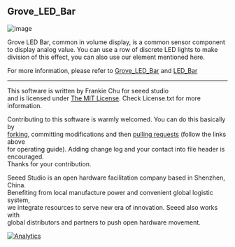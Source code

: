 Grove_LED_Bar
-------------------------------------------------------------
![image](http://www.seeedstudio.com/wiki/images/b/b8/Bar.jpg)

Grove LED Bar, common in volume display, is a common sensor component to display analog value. You can use a row of discrete LED lights to make division of this effect, you can also use our element mentioned here.

For more information, please refer to [Grove_LED_Bar][1] and [LED_Bar][2]

----
This software is written by Frankie Chu for seeed studio<br>
and is licensed under [The MIT License](http://opensource.org/licenses/mit-license.php). Check License.txt for more information.<br>

Contributing to this software is warmly welcomed. You can do this basically by<br>
[forking](https://help.github.com/articles/fork-a-repo), committing modifications and then [pulling requests](https://help.github.com/articles/using-pull-requests) (follow the links above<br>
for operating guide). Adding change log and your contact into file header is encouraged.<br>
Thanks for your contribution.

Seeed Studio is an open hardware facilitation company based in Shenzhen, China. <br>
Benefiting from local manufacture power and convenient global logistic system, <br>
we integrate resources to serve new era of innovation. Seeed also works with <br>
global distributors and partners to push open hardware movement.<br>


[1]:http://www.seeedstudio.com/wiki/Grove_-_LED_Bar

[2]:http://www.seeedstudio.com/wiki/LED_Bar


[![Analytics](https://ga-beacon.appspot.com/UA-46589105-3/Grove_LED_Bar)](https://github.com/igrigorik/ga-beacon)
